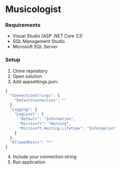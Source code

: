 # Musicologist

### Requirements
* Visual Studio (ASP .NET Core 3.1)
* SQL Management Studio
* Microsoft SQL Server

### Setup
1. Clone repository
2. Open solution
3. Add appsettings.json:

```javascript
{
  "ConnectionStrings": {
    "DefaultConnection": ""
  },
  "Logging": {
    "LogLevel": {
      "Default": "Information",
      "Microsoft": "Warning",
      "Microsoft.Hosting.Lifetime": "Information"
    }
  },
  "AllowedHosts": "*"
}
```
4. Include your connection string
5. Run application